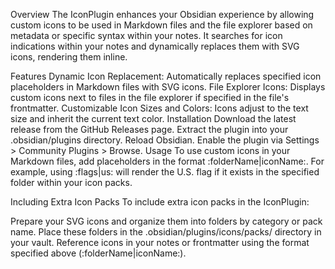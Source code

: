 Overview
The IconPlugin enhances your Obsidian experience by allowing custom icons to be used in Markdown files and the file explorer based on metadata or specific syntax within your notes. It searches for icon indications within your notes and dynamically replaces them with SVG icons, rendering them inline.

Features
Dynamic Icon Replacement: Automatically replaces specified icon placeholders in Markdown files with SVG icons.
File Explorer Icons: Displays custom icons next to files in the file explorer if specified in the file's frontmatter.
Customizable Icon Sizes and Colors: Icons adjust to the text size and inherit the current text color.
Installation
Download the latest release from the GitHub Releases page.
Extract the plugin into your .obsidian/plugins directory.
Reload Obsidian.
Enable the plugin via Settings > Community Plugins > Browse.
Usage
To use custom icons in your Markdown files, add placeholders in the format :folderName|iconName:. For example, using :flags|us: will render the U.S. flag if it exists in the specified folder within your icon packs.

Including Extra Icon Packs
To include extra icon packs in the IconPlugin:

Prepare your SVG icons and organize them into folders by category or pack name.
Place these folders in the .obsidian/plugins/icons/packs/ directory in your vault.
Reference icons in your notes or frontmatter using the format specified above (:folderName|iconName:).